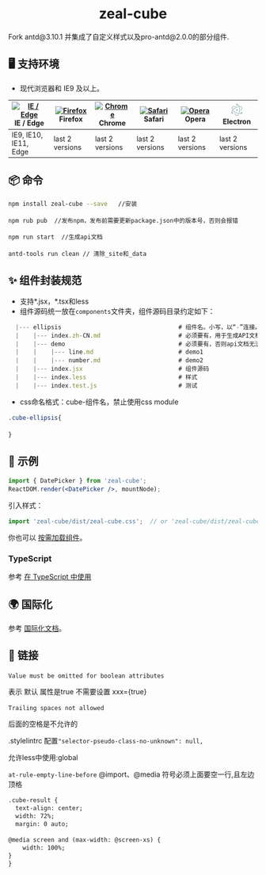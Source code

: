 <h1 align="center">zeal-cube</h1>

<div align="center">



</div>
Fork antd@3.10.1 并集成了自定义样式以及pro-antd@2.0.0的部分组件.

## 🖥 支持环境

* 现代浏览器和 IE9 及以上。

| [<img src="https://raw.githubusercontent.com/alrra/browser-logos/master/src/edge/edge_48x48.png" alt="IE / Edge" width="24px" height="24px" />](http://godban.github.io/browsers-support-badges/)</br>IE / Edge | [<img src="https://raw.githubusercontent.com/alrra/browser-logos/master/src/firefox/firefox_48x48.png" alt="Firefox" width="24px" height="24px" />](http://godban.github.io/browsers-support-badges/)</br>Firefox | [<img src="https://raw.githubusercontent.com/alrra/browser-logos/master/src/chrome/chrome_48x48.png" alt="Chrome" width="24px" height="24px" />](http://godban.github.io/browsers-support-badges/)</br>Chrome | [<img src="https://raw.githubusercontent.com/alrra/browser-logos/master/src/safari/safari_48x48.png" alt="Safari" width="24px" height="24px" />](http://godban.github.io/browsers-support-badges/)</br>Safari | [<img src="https://raw.githubusercontent.com/alrra/browser-logos/master/src/opera/opera_48x48.png" alt="Opera" width="24px" height="24px" />](http://godban.github.io/browsers-support-badges/)</br>Opera | [<img src="https://raw.githubusercontent.com/alrra/browser-logos/master/src/electron/electron_48x48.png" alt="Electron" width="24px" height="24px" />](http://godban.github.io/browsers-support-badges/)</br>Electron |
| --------- | --------- | --------- | --------- | --------- | --------- |
| IE9, IE10, IE11, Edge| last 2 versions| last 2 versions| last 2 versions| last 2 versions| last 2 versions

## 📦 命令

```bash
npm install zeal-cube --save   //安装

npm rub pub  //发布npm，发布前需要更新package.json中的版本号，否则会报错

npm run start  //生成api文档

antd-tools run clean // 清除_site和_data
```

## ✨ 组件封装规范

- 支持*.jsx，*.tsx和less
- 组件源码统一放在`components`文件夹，组件源码目录约定如下：

```javascript              
  |--- ellipsis                                 # 组件名。小写，以“-”连接。如: button、back-top                  
  |    |--- index.zh-CN.md                      # 必须要有，用于生成API文档 
  |    |--- demo                                # 必须要有，否则api文档无法生成对应的demo                  
  |    |    |--- line.md                        # demo1 
  |    |    |--- number.md                      # demo2
  |    |--- index.jsx                           # 组件源码                  
  |    |--- index.less                          # 样式
  |    |--- index.test.js                       # 测试   
```  
- css命名格式：cube-组件名，禁止使用css module

```css
.cube-ellipsis{

}
```
 
## 🔨 示例

```jsx
import { DatePicker } from 'zeal-cube';
ReactDOM.render(<DatePicker />, mountNode);
```

引入样式：

```jsx
import 'zeal-cube/dist/zeal-cube.css';  // or 'zeal-cube/dist/zeal-cube.less'
```

你也可以 [按需加载组件](https://ant.design/docs/react/getting-started-cn#按需加载)。

### TypeScript

参考 [在 TypeScript 中使用](https://ant.design/docs/react/use-in-typescript-cn)

## 🌍 国际化

参考 [国际化文档](http://ant.design/docs/react/i18n-cn)。

## 🔗 链接

`Value must be omitted for boolean attributes`

表示 默认 属性是true 不需要设置 xxx={true} 

`Trailing spaces not allowed`

后面的空格是不允许的

.stylelintrc 配置`"selector-pseudo-class-no-unknown": null,`

允许less中使用:global

`at-rule-empty-line-before`
@import、@media 符号必须上面要空一行,且左边顶格

```less
.cube-result {
  text-align: center;
  width: 72%;
  margin: 0 auto;

@media screen and (max-width: @screen-xs) {
    width: 100%;
}
}
```